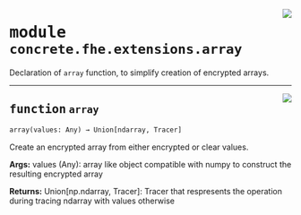 <!-- markdownlint-disable -->

<a href="../../../../concrete-ml/.venv/lib/python3.9/site-packages/concrete/fhe/extensions/array.py#L0"><img align="right" style="float:right;" src="https://img.shields.io/badge/-source-cccccc?style=flat-square"></a>

# <kbd>module</kbd> `concrete.fhe.extensions.array`
Declaration of `array` function, to simplify creation of encrypted arrays. 


---

<a href="../../../../concrete-ml/.venv/lib/python3.9/site-packages/concrete/fhe/extensions/array.py#L16"><img align="right" style="float:right;" src="https://img.shields.io/badge/-source-cccccc?style=flat-square"></a>

## <kbd>function</kbd> `array`

```python
array(values: Any) → Union[ndarray, Tracer]
```

Create an encrypted array from either encrypted or clear values. 



**Args:**
  values (Any):  array like object compatible with numpy to construct the resulting encrypted array 



**Returns:**
  Union[np.ndarray, Tracer]:  Tracer that respresents the operation during tracing  ndarray with values otherwise 


